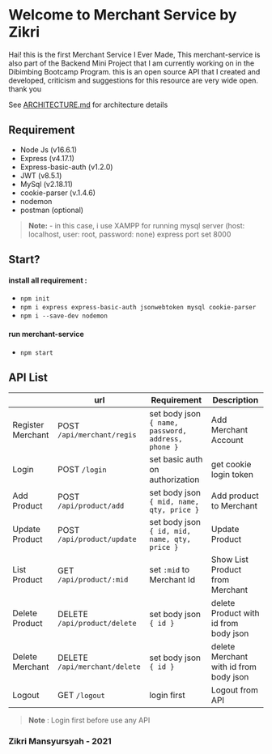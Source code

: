 # Welcome to Merchant Service by Zikri
Hai! this is the first Merchant Service I Ever Made, This merchant-service is also part of the Backend Mini Project that I am currently working on in the Dibimbing Bootcamp Program. this is an open source API that I created and developed, criticism and suggestions for this resource are very wide open. thank you

See [ARCHITECTURE.md](https://github.com/zikrimansyursyah/merchant-service/blob/main/ARCHITECTURE.md) for architecture details

## Requirement
- Node Js (v16.6.1)
- Express (v4.17.1)
- Express-basic-auth (v1.2.0)
- JWT (v8.5.1)
- MySql (v2.18.11) 
- cookie-parser (v.1.4.6)
- nodemon
- postman (optional)
> **Note:** - in this case, i use XAMPP for running mysql server (host: localhost, user: root, password: none)
> express port set 8000 

## Start?
#### install all requirement :
- `npm init`
- `npm i express express-basic-auth jsonwebtoken mysql cookie-parser`
- `npm i --save-dev nodemon`
#### run merchant-service
- `npm start`

## API List
|                |url                            |Requirement                  |Description
|----------------|-------------------------------|-----------------------------|---
|Register Merchant|POST `/api/merchant/regis` | set body json `{ name, password, address, phone }` | Add Merchant Account|
|Login|POST `/login`|set basic auth on authorization |get cookie login token|
|Add Product|POST `/api/product/add` |set body json `{ mid, name, qty, price }` | Add product to Merchant|
|Update Product|POST `/api/product/update`|set body json `{ id, mid, name, qty, price }`| Update Product|
|List Product|GET `/api/product/:mid` | set `:mid` to Merchant Id | Show List Product from Merchant|
|Delete Product| DELETE `/api/product/delete` | set body json `{ id }` | delete Product with id from body json|
|Delete Merchant| DELETE `/api/merchant/delete` | set body json `{ id }` | delete Merchant with id from body json|
|Logout| GET `/logout` | login first | Logout from API

> **Note** : Login first before use any API

### Zikri Mansyursyah - 2021
